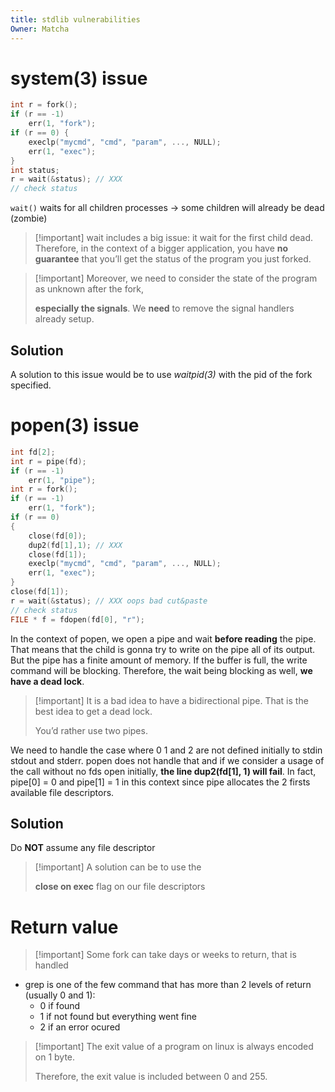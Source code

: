 ```yaml
---
title: stdlib vulnerabilities
Owner: Matcha
---
```

# system(3) issue
```C
int r = fork();
if (r == -1)
	err(1, "fork");
if (r == 0) {
	execlp("mycmd", "cmd", "param", ..., NULL);
	err(1, "exec");
}
int status;
r = wait(&status); // XXX
// check status
```
`wait()` waits for all children processes → some children will already be dead (zombie)

> [!important] wait includes a big issue: it wait for the first child dead.
Therefore, in the context of a bigger application, you have **no guarantee** that you’ll get the status of the program you just forked.

> [!important] Moreover, we need to consider the state of the program as unknown after the fork,
> 
> **especially the signals**. We **need** to remove the signal handlers already setup.
## Solution
A solution to this issue would be to use _waitpid(3)_ with the pid of the fork specified.
# popen(3) issue
```C
int fd[2];
int r = pipe(fd);
if (r == -1)
	err(1, "pipe");
int r = fork();
if (r == -1)
	err(1, "fork");
if (r == 0)
{
	close(fd[0]);
	dup2(fd[1],1); // XXX
	close(fd[1]);
	execlp("mycmd", "cmd", "param", ..., NULL);
	err(1, "exec");
}
close(fd[1]);
r = wait(&status); // XXX oops bad cut&paste
// check status
FILE * f = fdopen(fd[0], "r");
```
In the context of popen, we open a pipe and wait **before reading** the pipe.
That means that the child is gonna try to write on the pipe all of its output. But the pipe has a finite amount of memory. If the buffer is full, the write command will be blocking. Therefore, the wait being blocking as well, **we have a dead lock**.

> [!important] It is a bad idea to have a bidirectional pipe. That is the best idea to get a dead lock.
> 
>   
> You’d rather use two pipes.
  
We need to handle the case where 0 1 and 2 are not defined initially to stdin stdout and stderr.
popen does not handle that and if we consider a usage of the call without no fds open initially, **the line dup2(fd[1], 1) will fail**. In fact, pipe[0] = 0 and pipe[1] = 1 in this context since pipe allocates the 2 firsts available file descriptors.
## Solution
Do **NOT** assume any file descriptor

> [!important] A solution can be to use the
> 
> **close on exec** flag on our file descriptors
# Return value

> [!important] Some fork can take days or weeks to return, that is handled
- grep is one of the few command that has more than 2 levels of return (usually 0 and 1):
    - 0 if found
    - 1 if not found but everything went fine
    - 2 if an error ocured

> [!important] The exit value of a program on linux is always encoded on 1 byte.
> 
>   
> Therefore, the exit value is included between 0 and 255.